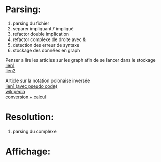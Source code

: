 # Parsing:
  1. parsing du fichier
  2. separer impliquant / impliqué
  3. refactor double implication
  4. refactor complexe de droite avec &
  5. detection des erreur de syntaxe
  6. stockage des données en graph

  Penser a lire les articles sur les graph afin de se lancer dans le stockage   
  [lien1](http://www.bogotobogo.com/python/python_graph_data_structures.php)  
  [lien2](https://www.python.org/doc/essays/graphs/)  

  Article sur la notation polonaise inversée  
  [lien1 (avec pseudo code)](http://www.crlf.be/)  
  [wikipedia](https://fr.wikipedia.org/wiki/Notation_polonaise_inverse)  
  [conversion + calcul](http://interactivepython.org/runestone/static/pythonds/BasicDS/InfixPrefixandPostfixExpressions.html)

# Resolution:
  1. parsing du complexe

# Affichage:
